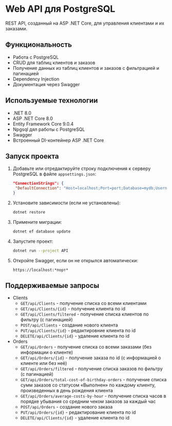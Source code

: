 # Web API для PostgreSQL
REST API, созданный на ASP .NET Core, для управления клиентами и их заказами.
## Функциональность
* Работа с PostgreSQL
* CRUD для таблиц клиентов и заказов
* Получение данных из таблиц клиентов и заказов с фильтрацией и пагинацией
* Dependency Injection
* Документация через Swagger
## Используемые технологии
* .NET 8.0
* ASP .NET Core 8.0
* Entity Framework Core 9.0.4
* Npgsql дял работы с PostgreSQL
* Swagger
* Встроенный DI-контейнер ASP .NET Core
## Запуск проекта
1. Добавьте или отредактируйте строку подключения к серверу PostgreSQL в файле ```appsettings.json```:
   ```json
   "ConnectionStrings": {
    "DefaultConnection": "Host=localhost;Port=port;Database=mydb;Username=myuser;Password=mypassword"
   }
   ```
2. Установите зависимости (если не установлены):
   ```bash
   dotnet restore
   ```
3. Примените миграции:
   ```bash
   dotnet ef database update
   ```
4. Запустите проект:
   ```bash
   dotnet run --project API
   ```
5. Откройте Swagger, если он не открылся автоматически:
   ```
   https://localhost:*порт*
   ```
## Поддерживаемые запросы
- Clients
  - ``` GET/api/Clients ``` - получение списка со всеми клиентами
  - ``` GET/api/Clients/{id} ``` - получение клиента по id
  - ``` GET/api/Clients/filtered ``` - получение списка клиентов по фильтру (с пагинацией)
  - ``` POST/api/Clients ``` - создание нового клиента
  - ``` PUT/api/Clients/{id} ``` - редактировние клиента по id
  - ``` DELETE/api/Clients/{id} ``` - удаление клиента по id
- Orders
  - ``` GET/api/Orders ``` - получение списка со всеми заказами (без информации о клиенте)
  - ``` GET/api/Orders/{id} ``` - получение заказа по id (с информацией о клиенте или без неё)
  - ``` GET/api/Orders/filtered ``` - получение списка заказов по фильтру (с пагинацией)
  - ``` GET/api/Orders/total-cost-of-birthday-orders ``` - получение списка сумм заказов со статусом «Выполнен» по каждому клиенту, произведенных в день рождения клиента
  - ``` GET/api/Orders/average-costs-by-hour ``` - получение списка часов в порядке убывания со средним чеком заказов за каждый час
  - ``` POST/api/Orders ``` - создание нового заказа
  - ``` PUT/api/Orders/{id} ``` - редактирование клиента по id
  - ``` DELETE/api/Clients/{id} ``` - удаление клиента по id
